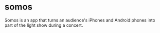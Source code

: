 # somos
Somos is an app that turns an audience's iPhones and Android phones into part of the light show during a concert.
